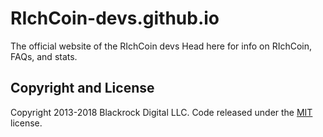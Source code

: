 RIchCoin-devs.github.io
========================
The official website of the RIchCoin devs
Head here for info on RIchCoin, FAQs, and stats.

## Copyright and License
Copyright 2013-2018 Blackrock Digital LLC. Code released under the [MIT](https://github.com/BlackrockDigital/startbootstrap-freelancer/blob/gh-pages/LICENSE) license.
